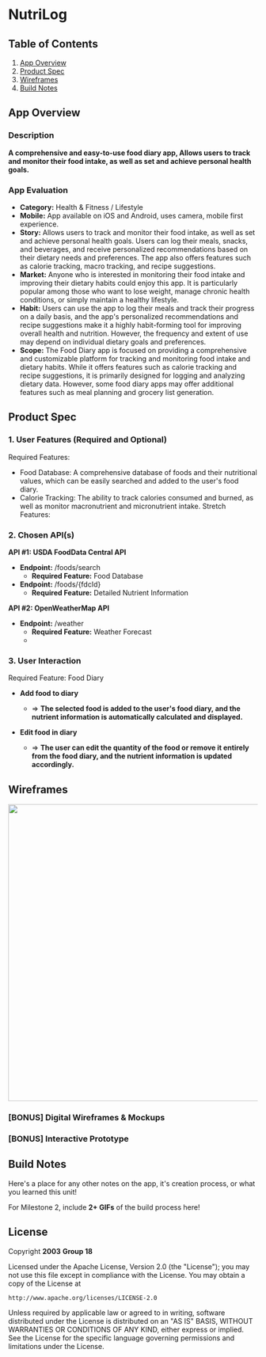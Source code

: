 # **NutriLog**

## Table of Contents

1. [App Overview](#App-Overview)
1. [Product Spec](#Product-Spec)
1. [Wireframes](#Wireframes)
1. [Build Notes](#Build-Notes)

## App Overview

### Description 

**A comprehensive and easy-to-use food diary app, Allows users to track and monitor their food intake, as well as set and achieve personal health goals.**

### App Evaluation

<!-- Evaluation of your app across the following attributes -->

- **Category:** Health & Fitness / Lifestyle
- **Mobile:** App available on iOS and Android, uses camera, mobile first experience.
- **Story:** Allows users to track and monitor their food intake, as well as set and achieve personal health goals. Users can log their meals, snacks, and beverages, and receive personalized recommendations based on their dietary needs and preferences. The app also offers features such as calorie tracking, macro tracking, and recipe suggestions.
- **Market:** Anyone who is interested in monitoring their food intake and improving their dietary habits could enjoy this app. It is particularly popular among those who want to lose weight, manage chronic health conditions, or simply maintain a healthy lifestyle.
- **Habit:** Users can use the app to log their meals and track their progress on a daily basis, and the app's personalized recommendations and recipe suggestions make it a highly habit-forming tool for improving overall health and nutrition. However, the frequency and extent of use may depend on individual dietary goals and preferences.
- **Scope:** The Food Diary app is focused on providing a comprehensive and customizable platform for tracking and monitoring food intake and dietary habits. While it offers features such as calorie tracking and recipe suggestions, it is primarily designed for logging and analyzing dietary data. However, some food diary apps may offer additional features such as meal planning and grocery list generation.

## Product Spec

### 1. User Features (Required and Optional)

Required Features:

- Food Database: A comprehensive database of foods and their nutritional values, which can be easily searched and added to the user's food diary.
- Calorie Tracking: The ability to track calories consumed and burned, as well as monitor macronutrient and micronutrient intake.
Stretch Features:

### 2. Chosen API(s)
**API #1: USDA FoodData Central API**

- **Endpoint:** /foods/search
  - **Required Feature:** Food Database
- **Endpoint:** /foods/{fdcId}
  - **Required Feature:** Detailed Nutrient Information

**API #2: OpenWeatherMap API**

- **Endpoint:** /weather
  - **Required Feature:** Weather Forecast
  - 
### 3. User Interaction

Required Feature: Food Diary

- **Add food to diary**
  - => **The selected food is added to the user's food diary, and the nutrient information is automatically calculated and displayed.**
  
- **Edit food in diary**
  - => **The user can edit the quantity of the food or remove it entirely from the food diary, and the nutrient information is updated accordingly.**

## Wireframes

<!-- Add picture of your hand sketched wireframes in this section -->
<img src="YOUR_WIREFRAME_IMAGE_URL" width=600>

### [BONUS] Digital Wireframes & Mockups

### [BONUS] Interactive Prototype

## Build Notes

Here's a place for any other notes on the app, it's creation 
process, or what you learned this unit!  

For Milestone 2, include **2+ GIFs** of the build process here!

## License

Copyright **2003** **Group 18**

Licensed under the Apache License, Version 2.0 (the "License");
you may not use this file except in compliance with the License.
You may obtain a copy of the License at

    http://www.apache.org/licenses/LICENSE-2.0

Unless required by applicable law or agreed to in writing, software
distributed under the License is distributed on an "AS IS" BASIS,
WITHOUT WARRANTIES OR CONDITIONS OF ANY KIND, either express or implied.
See the License for the specific language governing permissions and
limitations under the License.
